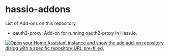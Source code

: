 # hassio-addons

List of Add-ons on this repository

- oauth2-proxy: Add-on for running oauth2-proxy in Hass.io.

[![Open your Home Assistant instance and show the add add-on repository dialog with a specific repository URL pre-filled.](https://my.home-assistant.io/badges/supervisor_add_addon_repository.svg)](https://my.home-assistant.io/redirect/supervisor_add_addon_repository/?repository_url=https%3A%2F%2Fgithub.com%2Fvitorrm%2Fhassio-addons)
